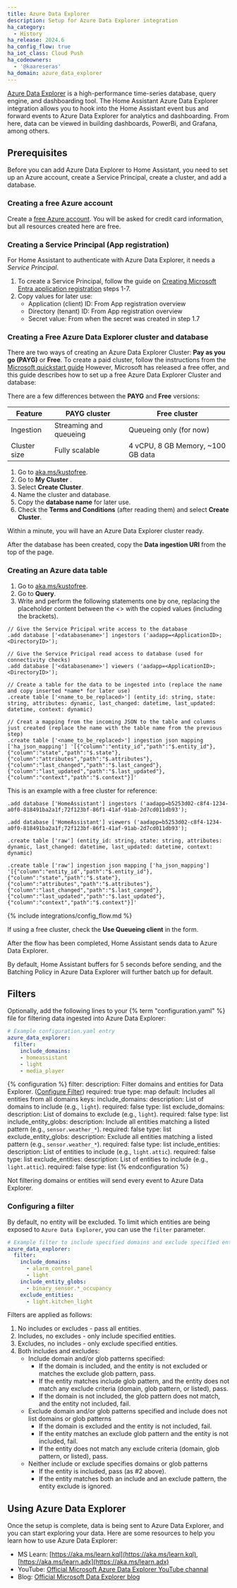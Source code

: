 ```yaml
---
title: Azure Data Explorer
description: Setup for Azure Data Explorer integration
ha_category:
  - History
ha_release: 2024.6
ha_config_flow: true
ha_iot_class: Cloud Push
ha_codeowners:
  - '@kaareseras'
ha_domain: azure_data_explorer
---
```

[Azure Data Explorer](https://azure.microsoft.com/en-us/services/data-explorer/) is a high-performance time-series database, query engine, and dashboarding tool. The Home Assistant Azure Data Explorer integration allows you to hook into the Home Assistant event bus and forward events to Azure Data Explorer for analytics and dashboarding. From here, data can be viewed in building dashboards, PowerBi, and Grafana, among others.

## Prerequisites

Before you can add Azure Data Explorer to Home Assistant, you need to set up an Azure account, create a Service Principal, create a cluster, and add a database.

### Creating a free Azure account

Create a [free Azure account](https://azure.microsoft.com/). You will be asked for credit card information, but all resources created here are free.

### Creating a Service Principal (App registration)

For Home Assistant to authenticate with Azure Data Explorer, it needs a *Service Principal*.
1. To create a Service Principal, follow the guide on [Creating Microsoft Entra application registration](https://docs.microsoft.com/en-us/azure/data-explorer/provision-azure-ad-app) steps 1-7.
2. Copy values for later use:
   - Application (client) ID: From App registration overview
   - Directory (tenant) ID: From App registration overview
   - Secret value: From when the secret was created in step 1.7

### Creating a Free Azure Data Explorer cluster and database

There are two ways of creating an Azure Data Explorer Cluster: **Pay as you go (PAYG)** or **Free**.
To create a paid cluster, follow the instructions from the [Microsoft quickstart guide](https://docs.microsoft.com/en-us/azure/data-explorer/create-cluster-database-portal)
However, Microsoft has released a free offer, and this guide describes how to set up a free Azure Data Explorer Cluster and database:

There are a few differences between the **PAYG** and **Free** versions:

| Feature         | PAYG cluster           | Free cluster                    |
| --------------- | ---------------------- | ------------------------------- |
| Ingestion       | Streaming and queueing | Queueing only (for now)         |
| Cluster size    | Fully scalable         | 4 vCPU, 8 GB Memory, ~100 GB data |

1. Go to [aka.ms/kustofree](https://aka.ms/kustofree).
2. Go to **My Cluster** .
3. Select **Create Cluster**.
4. Name the cluster and database.
5. Copy the **database name** for later use.
6. Check the **Terms and Conditions** (after reading them) and select **Create Cluster**.

Within a minute, you will have an Azure Data Explorer cluster ready.

After the database has been created, copy the **Data ingestion URI** from the top of the page.

### Creating an Azure data table

1. Go to [aka.ms/kustofree](https://aka.ms/kustofree).
2. Go to **Query**.
3. Write and perform the following statements one by one, replacing the placeholder content between the <> with the copied values (including the brackets).

```KQL
// Give the Service Pricipal write access to the database
.add database ['<databasename>'] ingestors ('aadapp=<ApplicationID>;<DirectoryID>');

// Give the Service Pricipal read access to database (used for connectivity checks) 
.add database ['<databasename>'] viewers ('aadapp=<ApplicationID>;<DirectoryID>');

// Create a table for the data to be ingested into (replace the name and copy inserted *name* for later use)
.create table ['<name_to_be_replaced>'] (entity_id: string, state: string, attributes: dynamic, last_changed: datetime, last_updated: datetime, context: dynamic)

// Creat a mapping from the incoming JSON to the table and columns just created (replace the name with the table name from the previous step)
.create table ['<name_to_be_replaced>'] ingestion json mapping ['ha_json_mapping'] '[{"column":"entity_id","path":"$.entity_id"},{"column":"state","path":"$.state"},{"column":"attributes","path":"$.attributes"},{"column":"last_changed","path":"$.last_canged"},{"column":"last_updated","path":"$.last_updated"},{"column":"context","path":"$.context"}]'
```

This is an example with a free cluster for reference:

```KQL
.add database ['HomeAssistant'] ingestors ('aadapp=b5253d02-c8f4-1234-a0f0-818491ba2a1f;72f123bf-86f1-41af-91ab-2d7cd011db93');

.add database ['HomeAssistant'] viewers ('aadapp=b5253d02-c8f4-1234-a0f0-818491ba2a1f;72f123bf-86f1-41af-91ab-2d7cd011db93');

.create table ['raw'] (entity_id: string, state: string, attributes: dynamic, last_changed: datetime, last_updated: datetime, context: dynamic)

.create table ['raw'] ingestion json mapping ['ha_json_mapping'] '[{"column":"entity_id","path":"$.entity_id"},{"column":"state","path":"$.state"},{"column":"attributes","path":"$.attributes"},{"column":"last_changed","path":"$.last_canged"},{"column":"last_updated","path":"$.last_updated"},{"column":"context","path":"$.context"}]'
```



{% include integrations/config_flow.md %}

If using a free cluster, check the **Use Queueing client** in the form.

After the flow has been completed, Home Assistant sends data to Azure Data Explorer. 

By default, Home Assistant buffers for 5 seconds before sending, and the Batching Policy in Azure Data Explorer will further batch up for default.

## Filters

Optionally, add the following lines to your {% term "configuration.yaml" %} file for filtering data ingested into Azure Data Explorer:

```yaml
# Example configuration.yaml entry
azure_data_explorer:
  filter:
    include_domains:
    - homeassistant
    - light
    - media_player
```

{% configuration %}
filter:
  description: Filter domains and entities for Data Explorer. ([Configure Filter](#configure-filter))
  required: true
  type: map
  default: Includes all entities from all domains
  keys:
    include_domains:
      description: List of domains to include (e.g., `light`).
      required: false
      type: list
    exclude_domains:
      description: List of domains to exclude (e.g., `light`).
      required: false
      type: list
    include_entity_globs:
      description: Include all entities matching a listed pattern (e.g., `sensor.weather_*`).
      required: false
      type: list
    exclude_entity_globs:
      description: Exclude all entities matching a listed pattern (e.g., `sensor.weather_*`).
      required: false
      type: list
    include_entities:
      description: List of entities to include (e.g., `light.attic`).
      required: false
      type: list
    exclude_entities:
      description: List of entities to include (e.g., `light.attic`).
      required: false
      type: list
{% endconfiguration %}

<div class='note warning'>
Not filtering domains or entities will send every event to Azure Data Explorer.
</div>


### Configuring a filter

By default, no entity will be excluded. To limit which entities are being exposed to `Azure Data Explorer`, you can use the `filter` parameter.

```yaml
# Example filter to include specified domains and exclude specified entities
azure_data_explorer:
  filter:
    include_domains:
      - alarm_control_panel
      - light
    include_entity_globs:
      - binary_sensor.*_occupancy
    exclude_entities:
      - light.kitchen_light
```

Filters are applied as follows:

1. No includes or excludes - pass all entities.
2. Includes, no excludes - only include specified entities.
3. Excludes, no includes - only exclude specified entities.
4. Both includes and excludes:
   - Include domain and/or glob patterns specified:
      - If the domain is included, and the entity is not excluded or matches the exclude glob pattern, pass.
      - If the entity matches include glob pattern, and the entity does not match any exclude criteria (domain, glob pattern, or listed), pass.
      - If the domain is not included, the glob pattern does not match, and the entity not included, fail.
   - Exclude domain and/or glob patterns specified and include does not list domains or glob patterns
      - If the domain is excluded and the entity is not included, fail.
      - If the entity matches an exclude glob pattern and the entity is not included, fail.
      - If the entity does not match any exclude criteria (domain, glob pattern, or listed), pass.
   - Neither include or exclude specifies domains or glob patterns
      - If the entity is included, pass (as #2 above).
      - If the entity matches both an include and an exclude pattern, the entity exclude is ignored.


## Using Azure Data Explorer

Once the setup is complete, data is being sent to Azure Data Explorer, and you can start exploring your data.
Here are some resources to help you learn how to use Azure Data Explorer:

- MS Learn: [https://aka.ms/learn.kql](https://aka.ms/learn.kql), [https://aka.ms/learn.adx](https://aka.ms/learn.adx)
- YouTube: [Official Microsoft Azure Data Explorer YouTube channal](https://www.youtube.com/channel/UCPgPN-0DLaImaaDR_TtKR8A)
- Blog: [Official Microsoft Data Explorer blog](https://techcommunity.microsoft.com/t5/azure-data-explorer-blog/bg-p/AzureDataExplorer)

